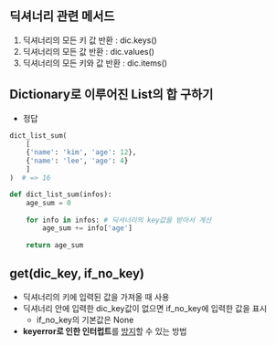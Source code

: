 ## 딕셔너리 관련 메서드

1. 딕셔너리의 모든 키 값 반환 : dic.keys()
2. 딕셔너리의 모든 값 반환 : dic.values()
3. 딕셔너리의 모든 키와 값 반환 : dic.items()

## Dictionary로 이루어진 List의 합 구하기
   
- 정답

```python
dict_list_sum(
    [
    {'name': 'kim', 'age': 12},
    {'name': 'lee', 'age': 4}
    ]
)  # => 16
```
     
```python
def dict_list_sum(infos):
    age_sum = 0
 
    for info in infos: # 딕셔너리의 key값을 받아서 계산
        age_sum += info['age']
 
    return age_sum
```

## get(dic_key, if_no_key)

- 딕셔너리의 키에 입력된 값을 가져올 때 사용
- 딕셔너리 안에 입력한 dic_key값이 없으면 if_no_key에 입력한 값을 표시
    - if_no_key의 기본값은 None
- **keyerror로 인한 인터럽트**를 <u>방지</u>할 수 있는 방법